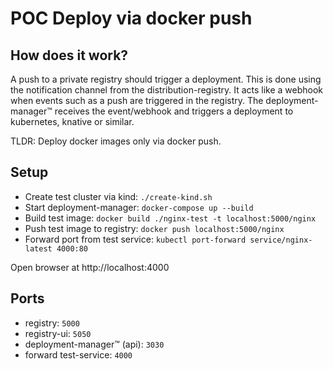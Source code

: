 # POC Deploy via docker push

## How does it work?

A push to a private registry should trigger a deployment. This is done using the notification channel from the distribution-registry. It acts like a webhook when events such as a push are triggered in the registry. The deployment-manager™ receives the event/webhook and triggers a deployment to kubernetes, knative or similar.

TLDR: Deploy docker images only via docker push.

## Setup

- Create test cluster via kind: `./create-kind.sh`
- Start deployment-manager: `docker-compose up --build`
- Build test image: `docker build ./nginx-test -t localhost:5000/nginx`
- Push test image to registry: `docker push localhost:5000/nginx`
- Forward port from test service: `kubectl port-forward service/nginx-latest 4000:80`

Open browser at http://localhost:4000

## Ports

- registry: `5000`
- registry-ui: `5050`
- deployment-manager™ (api): `3030`
- forward test-service: `4000`
